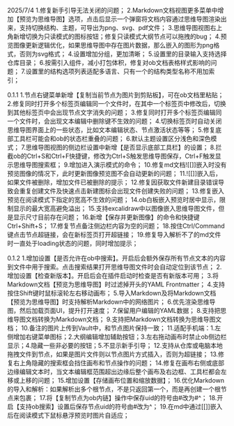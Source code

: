 2025/7/4
1.修复新手引导无法关闭的问题；
2.Markdown文档视图更多菜单中增加【预览为思维导图】选项，点击后显示一个弹窗将文档内容通过思维导图渲染出来，支持切换结构、主题，可导出为png、svg、pdf文件；
3.思维导图视图右上角新增切换为只读模式的图标按钮；修复只读模式大纲节点可以拖拽的bug；
4.预览图像更新逻辑优化，如果思维导图中存在图片数据，那么嵌入的图形为png格式，否则为svg格式；
4.设置增加分组，更加清晰；
5.设置里的目录输入支持选择仓库目录；
6.按需引入组件，减小打包体积，修复对ob文档表格样式影响的问题；
7.设置里的结构选项列表适配多语言、只有一个的结构类型名称不用加索引；

0.1.1
1.节点右键菜单新增【复制当前节点为图片到剪贴板】，可在ob文档里粘贴；
2.修复同时打开多个标签页编辑同一个文件时，在其中一个标签页中修改后，切换到其他标签页中会出现节点文字消失的问题；
3.修复同时打开多个标签页编辑同一个文件时，会出现文本编辑中删除键不生效的问题；
4.切换标签页时自动关闭思维导图界面上的一些状态，比如文本编辑状态、节点激活状态等等；
5.修复底部工具栏可能会和ob的状态栏重叠的问题；
6.默认主题设置区分浅色和深色模式；
7.思维导图视图的侧边栏设置中新增【是否显示底部工具栏】的设置；
8.拦截ob的Ctrl+S和Ctrl+F快捷键，修改为Ctrl+S触发思维导图保存，Ctrl+F触发显示思维导图搜索框；
9.增加进入演示模式的命令；
10.修复md文档![[]]嵌入时没有预览图像的情况下，此时更新图像预览图不会自动更新的问题；
11.![[]]嵌入后，如果文件被删除，增加文件已被删除的提示；
12.修复因获取文件新建目录错误导致会重复创建文件及快速点击新建图标会出现文件创建失败的问题；
13.修复嵌入预览在阅读模式下指定的宽高不生效的问题；
14.ob白板嵌入预览时居中显示，限制显示的最大宽高避免溢出；
15.支持excalidraw中以图像嵌入思维导图文件，但是显示尺寸目前存在问题；
16.新增【保存并更新图像】的命令和快捷键Ctrl+Shift+S；
17.修复节点备注侧边栏内容为空的问题；
18.按住Ctrl/Command键点击节点超链接，会在新标签页打开超链接；
19.修复导入解析不了的md文件时一直处于loading状态的问题，同时增加提示；

0.1.2
1.增加设置【是否允许在ob中搜索】。开启后会额外保存所有节点文本的内容到文件中用于搜索。点击搜索结果打开思维导图文件时会自动定位到该节点；
2.增加设置【检查新版本】。开启后会在插件启动时检查是否有新版本可用；
3.将Markdown文档【预览为思维导图】时过滤掉开头的YAML Frontmatter；
4.支持按住Shift键时鼠标滚轮左右移动画布；
5.导入Markdown及将Markdown文档【预览为思维导图】时支持解析Markdown中的网络图片；
6.优先渲染思维导图，然后加载页面UI，提升打开速度；
7.保留用户编辑的YAML数据；
8.支持把思维导图文档转换为Markdown文档；
9.支持把Markdown文档转换为思维导图文档；
10.备注的图片上传到Vault中，和节点图片保持一致；
11.适配手机端：1.左侧增加右键菜单图标；2.大纲编辑增加辅助按钮；3.左右拖动画布时禁止ob侧边栏显示；4.隐藏一些非必要的按钮；5.不显示新手引导；
12.支持从仓库或电脑本地拖拽文件到节点，如果是图片文件则以节点图片方式插入，否则为超链接；
13.修复右上角隐藏的搜索框会挡住画布和节点操作的问题；
14.修复在画布右侧或底部边缘编辑文本时，当文本编辑框范围超出边缘后整个画布及右边框、工具栏都会左移或上移的问题；
15.增加设置【存储画布位置和缩放数据】；
16.优化Markdown的导入和解析：如果解析出多个根节点，不是只返回第一个，而是再创建一个根节点来包裹；
17.将【复制节点为ob内链】操作中保存uid的符号由#改为#^；
18.开启【支持ob搜索】设置后保存节点uid的符号由#改为^；
19.在md中通过[[]]嵌入后在阅读模式下鼠标悬浮预览时图片自适应；